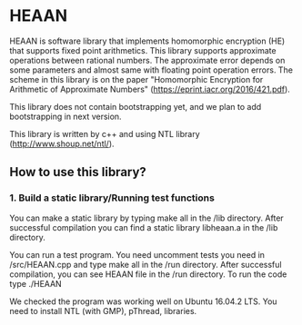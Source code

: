 # HEAAN
HEAAN is software library that implements homomorphic encryption (HE) that supports fixed point arithmetics.
This library supports approximate operations between rational numbers.
The approximate error depends on some parameters and almost same with floating point operation errors.
The scheme in this library is on the paper "Homomorphic Encryption for Arithmetic of Approximate Numbers" (https://eprint.iacr.org/2016/421.pdf).

This library does not contain bootstrapping yet, and we plan to add bootstrapping in next version.

This library is written by c++ and using NTL library (http://www.shoup.net/ntl/).

## How to use this library?
### 1. Build a static library/Running test functions
You can make a static library by typing make all in the /lib directory. After successful compilation you can find a static library libheaan.a in the /lib directory.

You can run a test program. You need uncomment tests you need in /src/HEAAN.cpp and type make all in the /run directory. After successful compilation, you can see HEAAN file in the /run directory. To run the code type ./HEAAN

We checked the program was working well on Ubuntu 16.04.2 LTS. You need to install NTL (with GMP), pThread, libraries. 
